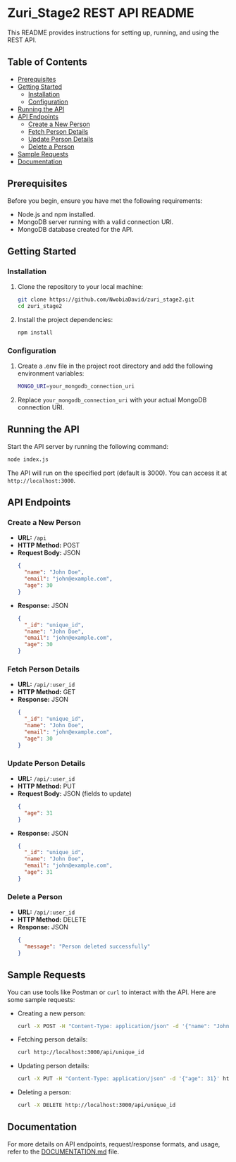 # Zuri_Stage2 REST API README

This README provides instructions for setting up, running, and using the REST API.

## Table of Contents
- [Prerequisites](#prerequisites)
- [Getting Started](#getting-started)
  - [Installation](#installation)
  - [Configuration](#configuration)
- [Running the API](#running-the-api)
- [API Endpoints](#api-endpoints)
  - [Create a New Person](#create-a-new-person)
  - [Fetch Person Details](#fetch-person-details)
  - [Update Person Details](#update-person-details)
  - [Delete a Person](#delete-a-person)
- [Sample Requests](#sample-requests)
- [Documentation](#documentation)

## Prerequisites
Before you begin, ensure you have met the following requirements:
- Node.js and npm installed.
- MongoDB server running with a valid connection URI.
- MongoDB database created for the API.


## Getting Started

### Installation
1. Clone the repository to your local machine:
   ```bash
   git clone https://github.com/NwobiaDavid/zuri_stage2.git
   cd zuri_stage2 
   ```
2. Install the project dependencies:
    ```bash
    npm install
    ```
### Configuration
1. Create a .env file in the project root directory and add the following environment variables:
    ```bash
    MONGO_URI=your_mongodb_connection_uri
    ```
2. Replace `your_mongodb_connection_uri` with your actual MongoDB connection URI.


## Running the API
Start the API server by running the following command:
```bash
node index.js
```
The API will run on the specified port (default is 3000). You can access it at `http://localhost:3000`.

## API Endpoints
### Create a New Person
- **URL:** `/api`
- **HTTP Method:** POST
- **Request Body:** JSON
  ```json
  {
    "name": "John Doe",
    "email": "john@example.com",
    "age": 30
  }
  ```
- **Response:** JSON
  ```json
  {
    "_id": "unique_id",
    "name": "John Doe",
    "email": "john@example.com",
    "age": 30
  }
  ```

### Fetch Person Details
- **URL:** `/api/:user_id`
- **HTTP Method:** GET
- **Response:** JSON
  ```json
  {
    "_id": "unique_id",
    "name": "John Doe",
    "email": "john@example.com",
    "age": 30
  }
  ```

### Update Person Details
- **URL:** `/api/:user_id`
- **HTTP Method:** PUT
- **Request Body:** JSON (fields to update)
  ```json
  {
    "age": 31
  }
  ```
- **Response:** JSON
  ```json
  {
    "_id": "unique_id",
    "name": "John Doe",
    "email": "john@example.com",
    "age": 31
  }
  ```

### Delete a Person
- **URL:** `/api/:user_id`
- **HTTP Method:** DELETE
- **Response:** JSON
  ```json
  {
    "message": "Person deleted successfully"
  }
  ```

## Sample Requests
You can use tools like Postman or `curl` to interact with the API. Here are some sample requests:
- Creating a new person:
  ```bash
  curl -X POST -H "Content-Type: application/json" -d '{"name": "John Doe", "email": "john@example.com", "age": 30}' http://localhost:3000/api
  ```
- Fetching person details:
  ```bash
  curl http://localhost:3000/api/unique_id
  ```
- Updating person details:
  ```bash
  curl -X PUT -H "Content-Type: application/json" -d '{"age": 31}' http://localhost:3000/api/unique_id
  ```
- Deleting a person:
  ```bash
  curl -X DELETE http://localhost:3000/api/unique_id
  ```

## Documentation
For more details on API endpoints, request/response formats, and usage, refer to the [DOCUMENTATION.md](DOCUMENTATION.md) file.
